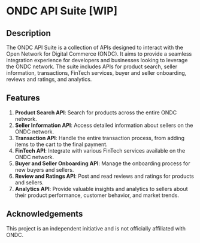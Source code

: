 # ONDC API Suite [WIP]

## Description

The ONDC API Suite is a collection of APIs designed to interact with the Open Network for Digital Commerce (ONDC). It aims to provide a seamless integration experience for developers and businesses looking to leverage the ONDC network. The suite includes APIs for product search, seller information, transactions, FinTech services, buyer and seller onboarding, reviews and ratings, and analytics.

## Features

1. **Product Search API**: Search for products across the entire ONDC network.
2. **Seller Information API**: Access detailed information about sellers on the ONDC network.
3. **Transaction API**: Handle the entire transaction process, from adding items to the cart to the final payment.
4. **FinTech API**: Integrate with various FinTech services available on the ONDC network.
5. **Buyer and Seller Onboarding API**: Manage the onboarding process for new buyers and sellers.
6. **Review and Ratings API**: Post and read reviews and ratings for products and sellers.
7. **Analytics API**: Provide valuable insights and analytics to sellers about their product performance, customer behavior, and market trends.

## Acknowledgements

This project is an independent initiative and is not officially affiliated with ONDC.
